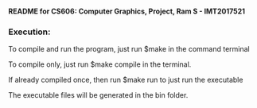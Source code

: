 #### README for CS606: Computer Graphics, Project, Ram S - IMT2017521

### Execution:
To compile and run the program, just run
$make 
in the command terminal

To compile only, just run 
$make compile 
in the terminal.

If already compiled once, then run
$make run
to just run the executable

The executable files will be generated in the bin folder.

